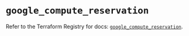 # `google_compute_reservation`

Refer to the Terraform Registry for docs: [`google_compute_reservation`](https://registry.terraform.io/providers/hashicorp/google/5.29.0/docs/resources/compute_reservation).
